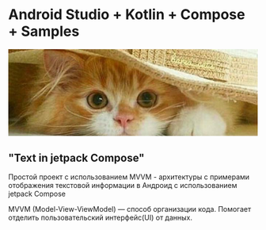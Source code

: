 # Android Studio + Kotlin + Compose + Samples
<img src="screenshots/kotik2.jpg"/>

## "Text in jetpack Compose"

Простой проект с использованием MVVM - архитектуры c примерами отображения текстовой информации в Андроид с использованием jetpack Compose

MVVM (Model-View-ViewModel) — способ организации кода.
 Помогает отделить пользовательский интерфейс(UI) от данных.


 
